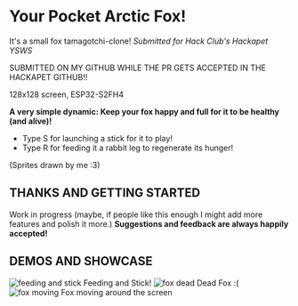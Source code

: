 # Your Pocket Arctic Fox!
It's a small fox tamagotchi-clone!
*Submitted for Hack Club's Hackapet YSWS*

SUBMITTED ON MY GITHUB WHILE THE PR GETS ACCEPTED IN THE HACKAPET GITHUB!!

128x128 screen, ESP32-S2FH4



**A very simple dynamic: Keep your fox happy and full for it to be healthy (and alive)!**

- Type S for launching a stick for it to play!
- Type R for feeding it a rabbit leg to regenerate its hunger!

(Sprites drawn by me :3)

## THANKS AND GETTING STARTED
Work in progress (maybe, if people like this enough I might add more features and polish it more.) **Suggestions and feedback
are always happily accepted!**

## DEMOS AND SHOWCASE

![feeding and stick](https://github.com/user-attachments/assets/9acaefcb-21e8-424c-912d-d26cda9fa1dc) 
Feeding and Stick!
![fox dead](https://github.com/user-attachments/assets/2f386d72-8461-4f89-b34c-3b9f97f23749) 
Dead Fox :(
![fox moving](https://github.com/user-attachments/assets/59f40a2a-2517-4049-b17f-b323254a62e3) 
Fox moving around the screen

